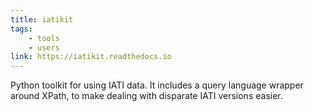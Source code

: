 ```yaml
---
title: iatikit
tags:
    - tools
    - users
link: https://iatikit.readthedocs.io
---
```


Python toolkit for using IATI data. It includes a query language wrapper around XPath, to make dealing with disparate IATI versions easier.
